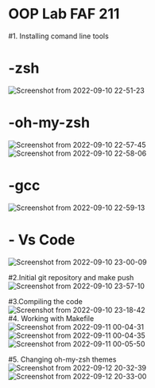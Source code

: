 # OOP Lab FAF 211

#1. Installing comand line tools
# -zsh
![Screenshot from 2022-09-10 22-51-23](https://user-images.githubusercontent.com/92468173/189501601-8dec3c04-45fe-4eec-b8ea-eec371b5d63f.png)
# -oh-my-zsh
![Screenshot from 2022-09-10 22-57-45](https://user-images.githubusercontent.com/92468173/189501611-d213ef2f-88e8-469c-9676-71bdcf60723a.png)
![Screenshot from 2022-09-10 22-58-06](https://user-images.githubusercontent.com/92468173/189501615-a5a8bac4-1e0e-4de5-8471-834072c731d1.png)

# -gcc
![Screenshot from 2022-09-10 22-59-13](https://user-images.githubusercontent.com/92468173/189501630-ab2826e9-b61e-43ce-9534-525ce8827b21.png)

# - Vs Code
![Screenshot from 2022-09-10 23-00-09](https://user-images.githubusercontent.com/92468173/189501641-0569bfa7-5387-4fe4-9554-9558d0438600.png)


#2.Initial git repository and make push 
![Screenshot from 2022-09-10 23-57-10](https://user-images.githubusercontent.com/92468173/189501664-5ec0b5d6-e30b-4b5d-b0a0-162cac7b70fb.png)


#3.Compiling the code
<br/>
![Screenshot from 2022-09-10 23-18-42](https://user-images.githubusercontent.com/92468173/189501661-4cbce56f-ffab-4328-87c3-9e0db471b370.png)
<br/>
#4. Working with Makefile
<br/>
![Screenshot from 2022-09-11 00-04-31](https://user-images.githubusercontent.com/92468173/189501703-b3315150-18e0-437d-909c-04559335f6e5.png)
![Screenshot from 2022-09-11 00-04-35](https://user-images.githubusercontent.com/92468173/189501706-9b70b79c-1761-449e-bf2e-b39d8d82f268.png)
![Screenshot from 2022-09-11 00-05-50](https://user-images.githubusercontent.com/92468173/189501738-5f47fec7-46d1-4335-84d7-5a7bc5b5af84.png)

#5. Changing oh-my-zsh themes
</br>
![Screenshot from 2022-09-12 20-32-39](https://user-images.githubusercontent.com/92468173/189719385-745898bc-51f1-46d9-8900-a0ed137d04ac.png)
![Screenshot from 2022-09-12 20-33-00](https://user-images.githubusercontent.com/92468173/189719405-133497be-383c-4fff-a0a2-d411900c101d.png)

